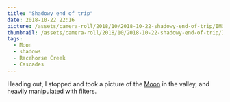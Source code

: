 ```yaml
---
title: "Shadowy end of trip"
date: 2018-10-22 22:16
picture: /assets/camera-roll/2018/10/2018-10-22-shadowy-end-of-trip/IMG_0793.JPG
thumbnail: /assets/camera-roll/2018/10/2018-10-22-shadowy-end-of-trip/IMG_0793-thumbnail.jpg
tags:
  - Moon
  - shadows
  - Racehorse Creek
  - Cascades
---
```

Heading out, I stopped and took a picture of the [Moon](/moon/) in the valley, and heavily manipulated with filters.

